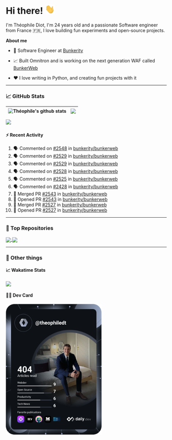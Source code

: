 # Hi there! <img src="./wave.gif" width="30px" height="30px" />

I'm Théophile Diot, I'm 24 years old and a passionate Software engineer from France 🇫🇷, I love building fun experiments and open-source projects.

**About me**

- 💼 Software Engineer at [Bunkerity](https://www.bunkerity.com/)

- 📈 Built Omnitron and is working on the next generation WAF called [BunkerWeb](https://www.bunkerweb.io)

- ❤️ I love writing in Python, and creating fun projects with it

---

### 📈 GitHub Stats

| <img align="center" src="https://github-readme-stats.vercel.app/api?username=TheophileDiot&show_icons=true&include_all_commits=true&theme=algolia&hide_border=true&rank_icon=github" alt="Théophile's github stats" /> | <img align="center" src="https://github-readme-stats.vercel.app/api/top-langs/?username=TheophileDiot&layout=compact&theme=algolia&hide_border=true" /> |
| ---------------------------------------------------------------------------------------------------------------------------------------------------------------------------------------------------------------------- | ------------------------------------------------------------------------------------------------------------------------------------------------------- |

![](https://github-readme-activity-graph.vercel.app/graph?username=TheophileDiot&theme=tokyo-night)

#### :zap: Recent Activity

<!--START_SECTION:activity-->
1. 🗣 Commented on [#2548](https://github.com/bunkerity/bunkerweb/issues/2548#issuecomment-3133207370) in [bunkerity/bunkerweb](https://github.com/bunkerity/bunkerweb)
2. 🗣 Commented on [#2529](https://github.com/bunkerity/bunkerweb/issues/2529#issuecomment-3133163527) in [bunkerity/bunkerweb](https://github.com/bunkerity/bunkerweb)
3. 🗣 Commented on [#2529](https://github.com/bunkerity/bunkerweb/issues/2529#issuecomment-3133095678) in [bunkerity/bunkerweb](https://github.com/bunkerity/bunkerweb)
4. 🗣 Commented on [#2528](https://github.com/bunkerity/bunkerweb/issues/2528#issuecomment-3133091771) in [bunkerity/bunkerweb](https://github.com/bunkerity/bunkerweb)
5. 🗣 Commented on [#2525](https://github.com/bunkerity/bunkerweb/issues/2525#issuecomment-3132971945) in [bunkerity/bunkerweb](https://github.com/bunkerity/bunkerweb)
6. 🗣 Commented on [#2428](https://github.com/bunkerity/bunkerweb/issues/2428#issuecomment-3132957888) in [bunkerity/bunkerweb](https://github.com/bunkerity/bunkerweb)
7. 🎉 Merged PR [#2543](https://github.com/bunkerity/bunkerweb/pull/2543) in [bunkerity/bunkerweb](https://github.com/bunkerity/bunkerweb)
8. 💪 Opened PR [#2543](https://github.com/bunkerity/bunkerweb/pull/2543) in [bunkerity/bunkerweb](https://github.com/bunkerity/bunkerweb)
9. 🎉 Merged PR [#2527](https://github.com/bunkerity/bunkerweb/pull/2527) in [bunkerity/bunkerweb](https://github.com/bunkerity/bunkerweb)
10. 💪 Opened PR [#2527](https://github.com/bunkerity/bunkerweb/pull/2527) in [bunkerity/bunkerweb](https://github.com/bunkerity/bunkerweb)
<!--END_SECTION:activity-->

---

### 🔧 Top Repositories

<a href="https://github.com/bunkerity/bunkerweb">
  <img align="center" src="https://github-readme-stats.vercel.app/api/pin/?username=Bunkerity&repo=bunkerweb&theme=algolia" />
</a>
<a href="https://github.com/TheophileDiot/Omnitron">
  <img align="center" src="https://github-readme-stats.vercel.app/api/pin/?username=TheophileDiot&repo=Omnitron&theme=algolia" />
</a>

---

### 🎉 Other things

#### 📈 Wakatime Stats

<a href="https://wakatime.com/@theophile_bunkerity">
  <img align="center" src="https://github-readme-stats.vercel.app/api/wakatime?username=3aa5ce41-c253-43d9-8441-a721e446a45f&layout=compact&theme=algolia" />
</a>

#### 👨‍💻 Dev Card

<a href="https://app.daily.dev/TheophileDt">
  <img src="./devcard.svg" width="300" alt="Théophile Diot's Dev Card"/>
</a>
